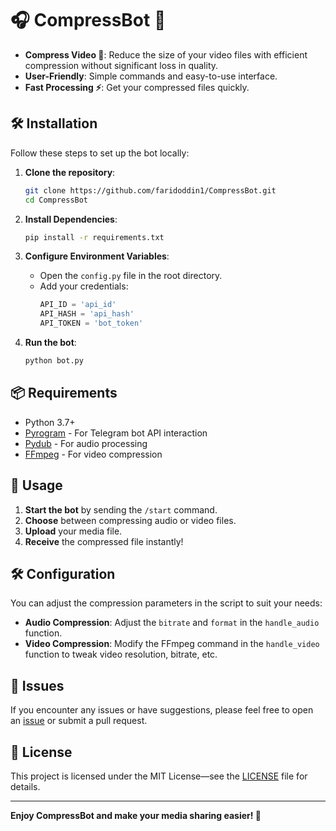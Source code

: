 # 🎧 CompressBot 🎥

- **Compress Video 🎥**: Reduce the size of your video files with efficient compression without significant loss in quality.
- **User-Friendly**: Simple commands and easy-to-use interface.
- **Fast Processing ⚡**: Get your compressed files quickly.

## 🛠 Installation

Follow these steps to set up the bot locally:

1. **Clone the repository**:
   ```bash
   git clone https://github.com/faridoddin1/CompressBot.git
   cd CompressBot
   ```

2. **Install Dependencies**:
   ```bash
   pip install -r requirements.txt
   ```

3. **Configure Environment Variables**:
   - Open the `config.py` file in the root directory.
   - Add your credentials:
     ```python
     API_ID = 'api_id'
     API_HASH = 'api_hash'
     API_TOKEN = 'bot_token'
     ```

4. **Run the bot**:
   ```bash
   python bot.py
   ```

## 📦 Requirements

- Python 3.7+
- [Pyrogram](https://docs.pyrogram.org/) - For Telegram bot API interaction
- [Pydub](https://pydub.com/) - For audio processing
- [FFmpeg](https://ffmpeg.org/) - For video compression

## 🚀 Usage

1. **Start the bot** by sending the `/start` command.
2. **Choose** between compressing audio or video files.
3. **Upload** your media file.
4. **Receive** the compressed file instantly!

## 🛠 Configuration

You can adjust the compression parameters in the script to suit your needs:

- **Audio Compression**: Adjust the `bitrate` and `format` in the `handle_audio` function.
- **Video Compression**: Modify the FFmpeg command in the `handle_video` function to tweak video resolution, bitrate, etc.

## 🐛 Issues

If you encounter any issues or have suggestions, please feel free to open an [issue](https://github.com/superhexa/CompressBot/issues) or submit a pull request.

## 📜 License

This project is licensed under the MIT License—see the [LICENSE](LICENSE) file for details.

---

**Enjoy CompressBot and make your media sharing easier! 🎉**
